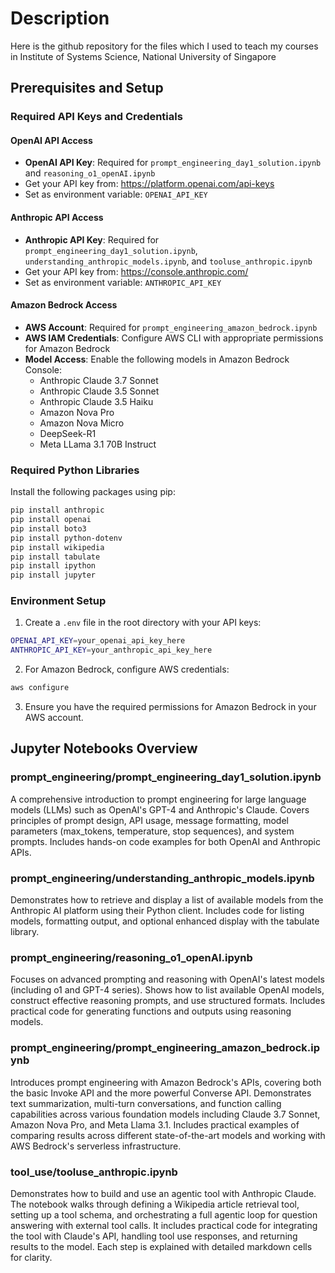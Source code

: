 # Description
Here is the github repository for the files which I used to teach my courses in Institute of Systems Science, National University of Singapore

## Prerequisites and Setup

### Required API Keys and Credentials

#### OpenAI API Access
- **OpenAI API Key**: Required for `prompt_engineering_day1_solution.ipynb` and `reasoning_o1_openAI.ipynb`
- Get your API key from: https://platform.openai.com/api-keys
- Set as environment variable: `OPENAI_API_KEY`

#### Anthropic API Access
- **Anthropic API Key**: Required for `prompt_engineering_day1_solution.ipynb`, `understanding_anthropic_models.ipynb`, and `tooluse_anthropic.ipynb`
- Get your API key from: https://console.anthropic.com/
- Set as environment variable: `ANTHROPIC_API_KEY`

#### Amazon Bedrock Access
- **AWS Account**: Required for `prompt_engineering_amazon_bedrock.ipynb`
- **AWS IAM Credentials**: Configure AWS CLI with appropriate permissions for Amazon Bedrock
- **Model Access**: Enable the following models in Amazon Bedrock Console:
  - Anthropic Claude 3.7 Sonnet
  - Anthropic Claude 3.5 Sonnet
  - Anthropic Claude 3.5 Haiku
  - Amazon Nova Pro
  - Amazon Nova Micro
  - DeepSeek-R1
  - Meta LLama 3.1 70B Instruct

### Required Python Libraries

Install the following packages using pip:

```bash
pip install anthropic
pip install openai
pip install boto3
pip install python-dotenv
pip install wikipedia
pip install tabulate
pip install ipython
pip install jupyter
```

### Environment Setup

1. Create a `.env` file in the root directory with your API keys:
```bash
OPENAI_API_KEY=your_openai_api_key_here
ANTHROPIC_API_KEY=your_anthropic_api_key_here
```

2. For Amazon Bedrock, configure AWS credentials:
```bash
aws configure
```

3. Ensure you have the required permissions for Amazon Bedrock in your AWS account.

## Jupyter Notebooks Overview

### prompt_engineering/prompt_engineering_day1_solution.ipynb
A comprehensive introduction to prompt engineering for large language models (LLMs) such as OpenAI's GPT-4 and Anthropic's Claude. Covers principles of prompt design, API usage, message formatting, model parameters (max_tokens, temperature, stop sequences), and system prompts. Includes hands-on code examples for both OpenAI and Anthropic APIs.

### prompt_engineering/understanding_anthropic_models.ipynb
Demonstrates how to retrieve and display a list of available models from the Anthropic AI platform using their Python client. Includes code for listing models, formatting output, and optional enhanced display with the tabulate library.

### prompt_engineering/reasoning_o1_openAI.ipynb
Focuses on advanced prompting and reasoning with OpenAI's latest models (including o1 and GPT-4 series). Shows how to list available OpenAI models, construct effective reasoning prompts, and use structured formats. Includes practical code for generating functions and outputs using reasoning models.

### prompt_engineering/prompt_engineering_amazon_bedrock.ipynb
Introduces prompt engineering with Amazon Bedrock's APIs, covering both the basic Invoke API and the more powerful Converse API. Demonstrates text summarization, multi-turn conversations, and function calling capabilities across various foundation models including Claude 3.7 Sonnet, Amazon Nova Pro, and Meta Llama 3.1. Includes practical examples of comparing results across different state-of-the-art models and working with AWS Bedrock's serverless infrastructure.

### tool_use/tooluse_anthropic.ipynb
Demonstrates how to build and use an agentic tool with Anthropic Claude. The notebook walks through defining a Wikipedia article retrieval tool, setting up a tool schema, and orchestrating a full agentic loop for question answering with external tool calls. It includes practical code for integrating the tool with Claude's API, handling tool use responses, and returning results to the model. Each step is explained with detailed markdown cells for clarity.
